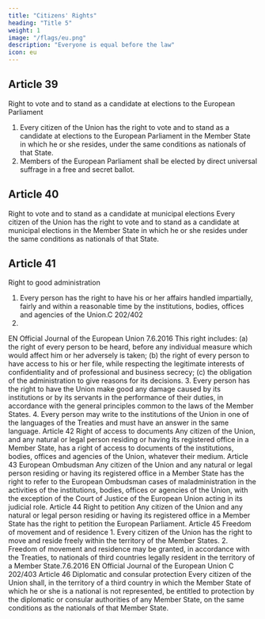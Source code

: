 ```yaml
---
title: "Citizens' Rights"
heading: "Title 5"
weight: 1
image: "/flags/eu.png"
description: "Everyone is equal before the law"
icon: eu
---
```




## Article 39

Right to vote and to stand as a candidate at elections to the European Parliament
1. Every citizen of the Union has the right to vote and to stand as a candidate at elections to the European Parliament in the Member State in which he or she resides, under the same conditions as nationals of that State.
2. Members of the European Parliament shall be elected by direct universal suffrage in a free and
secret ballot.


## Article 40

Right to vote and to stand as a candidate at municipal elections
Every citizen of the Union has the right to vote and to stand as a candidate at municipal elections in
the Member State in which he or she resides under the same conditions as nationals of that State.


## Article 41

Right to good administration
1. Every person has the right to have his or her affairs handled impartially, fairly and within a
reasonable time by the institutions, bodies, offices and agencies of the Union.C 202/402
2.
EN
Official Journal of the European Union
7.6.2016
This right includes:
(a) the right of every person to be heard, before any individual measure which would affect him or
her adversely is taken;
(b) the right of every person to have access to his or her file, while respecting the legitimate interests
of confidentiality and of professional and business secrecy;
(c) the obligation of the administration to give reasons for its decisions.
3.
Every person has the right to have the Union make good any damage caused by its institutions
or by its servants in the performance of their duties, in accordance with the general principles
common to the laws of the Member States.
4.
Every person may write to the institutions of the Union in one of the languages of the Treaties
and must have an answer in the same language.
Article 42
Right of access to documents
Any citizen of the Union, and any natural or legal person residing or having its registered office in a
Member State, has a right of access to documents of the institutions, bodies, offices and agencies of
the Union, whatever their medium.
Article 43
European Ombudsman
Any citizen of the Union and any natural or legal person residing or having its registered office in a
Member State has the right to refer to the European Ombudsman cases of maladministration in the
activities of the institutions, bodies, offices or agencies of the Union, with the exception of the Court
of Justice of the European Union acting in its judicial role.
Article 44
Right to petition
Any citizen of the Union and any natural or legal person residing or having its registered office in a
Member State has the right to petition the European Parliament.
Article 45
Freedom of movement and of residence
1.
Every citizen of the Union has the right to move and reside freely within the territory of the
Member States.
2.
Freedom of movement and residence may be granted, in accordance with the Treaties, to
nationals of third countries legally resident in the territory of a Member State.7.6.2016
EN
Official Journal of the European Union
C 202/403
Article 46
Diplomatic and consular protection
Every citizen of the Union shall, in the territory of a third country in which the Member State of
which he or she is a national is not represented, be entitled to protection by the diplomatic or
consular authorities of any Member State, on the same conditions as the nationals of that
Member State.


